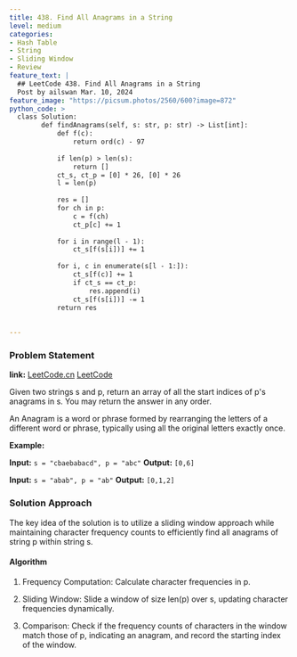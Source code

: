 ```yaml
---
title: 438. Find All Anagrams in a String
level: medium
categories:
- Hash Table
- String
- Sliding Window
- Review
feature_text: |
  ## LeetCode 438. Find All Anagrams in a String
  Post by ailswan Mar. 10, 2024
feature_image: "https://picsum.photos/2560/600?image=872"
python_code: >
  class Solution:
        def findAnagrams(self, s: str, p: str) -> List[int]:
            def f(c):
                return ord(c) - 97
            
            if len(p) > len(s):
                return []
            ct_s, ct_p = [0] * 26, [0] * 26
            l = len(p)
    
            res = []
            for ch in p:
                c = f(ch)
                ct_p[c] += 1
            
            for i in range(l - 1):
                ct_s[f(s[i])] += 1
            
            for i, c in enumerate(s[l - 1:]):
                ct_s[f(c)] += 1
                if ct_s == ct_p:
                    res.append(i)
                ct_s[f(s[i])] -= 1
            return res
        
        
---
```


### Problem Statement
**link:**
[LeetCode.cn](https://leetcode.cn/problems/find-all-anagrams-in-a-string/)
[LeetCode](https://leetcode.com/find-all-anagrams-in-a-string/)

Given two strings s and p, return an array of all the start indices of p's anagrams in s. You may return the answer in any order.

An Anagram is a word or phrase formed by rearranging the letters of a different word or phrase, typically using all the original letters exactly once.

**Example:**

**Input:** `s = "cbaebabacd", p = "abc"`
**Output:** `[0,6]`
 
**Input:** `s = "abab", p = "ab"`
**Output:** `[0,1,2]`
 
### Solution Approach
The key idea of the solution is to utilize a sliding window approach while maintaining character frequency counts to efficiently find all anagrams of string p within string s.

#### Algorithm
1. Frequency Computation: Calculate character frequencies in p.

2. Sliding Window: Slide a window of size len(p) over s, updating character frequencies dynamically.

3. Comparison: Check if the frequency counts of characters in the window match those of p, indicating an anagram, and record the starting index of the window.